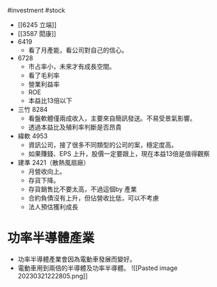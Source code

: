 #investment #stock

- [[6245 立端]]
- [[3587 閎康]]
-   6419
	-   看了月產能，看公司對自己的信心。
-   6728
	-   市占率小，未來才有成長空間。
	-   看了毛利率
	-   營業利益率
	-   ROE
	-   本益比13倍以下
-   三竹 8284
	-   看盤軟體僅兩成收入，主要來自簡訊發送。不易受景氣影響。
	-   透過本益比及殖利率判斷是否昂貴
-   緯軟 4953
	-   資訊公司，接了很多不同類型的公司的案，穩定度高。
	-   如果賺錢、EPS 上升，股價一定要跟上，現在本益13倍是值得觀察
-  建準 2421（散熱風扇廠）
	-   月營收向上。
	-   存貨下降。
	-   存貨銷售比不要太高，不過這個by 產業
	-   合約負債沒有上升，但佔營收比低，可以不考慮
	-   法人預估獲利成長

# 功率半導體產業
- 功率半導體產業會因為電動車發展而變好。
- 電動車用到兩倍的半導體及功率半導體。
![[Pasted image 20230321222805.png]]